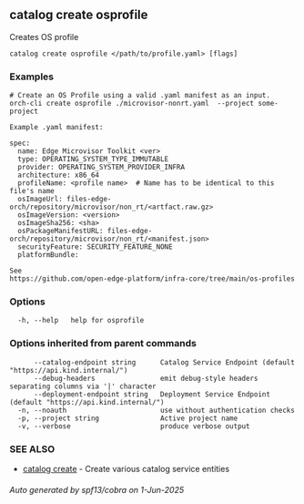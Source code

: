 ## catalog create osprofile

Creates OS profile

```
catalog create osprofile </path/to/profile.yaml> [flags]
```

### Examples

```
# Create an OS Profile using a valid .yaml manifest as an input.
orch-cli create osprofile ./microvisor-nonrt.yaml  --project some-project

Example .yaml manifest:

spec:
  name: Edge Microvisor Toolkit <ver>
  type: OPERATING_SYSTEM_TYPE_IMMUTABLE
  provider: OPERATING_SYSTEM_PROVIDER_INFRA
  architecture: x86_64
  profileName: <profile name>  # Name has to be identical to this file's name
  osImageUrl: files-edge-orch/repository/microvisor/non_rt/<artfact.raw.gz>
  osImageVersion: <version>
  osImageSha256: <sha>
  osPackageManifestURL: files-edge-orch/repository/microvisor/non_rt/<manifest.json>
  securityFeature: SECURITY_FEATURE_NONE
  platformBundle:

See 
https://github.com/open-edge-platform/infra-core/tree/main/os-profiles
```

### Options

```
  -h, --help   help for osprofile
```

### Options inherited from parent commands

```
      --catalog-endpoint string      Catalog Service Endpoint (default "https://api.kind.internal/")
      --debug-headers                emit debug-style headers separating columns via '|' character
      --deployment-endpoint string   Deployment Service Endpoint (default "https://api.kind.internal/")
  -n, --noauth                       use without authentication checks
  -p, --project string               Active project name
  -v, --verbose                      produce verbose output
```

### SEE ALSO

* [catalog create](catalog_create.md)	 - Create various catalog service entities

###### Auto generated by spf13/cobra on 1-Jun-2025
